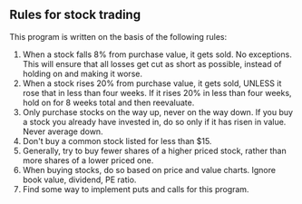 ## Rules for stock trading 
This program is written on the basis of the following rules:

1. When a stock falls 8% from purchase value, it gets sold. No exceptions. This will ensure that all losses get cut as short as possible,
instead of holding on and making it worse.
2. When a stock rises 20% from purchase value, it gets sold, UNLESS it rose that in less than four weeks. If it rises 20% in less than
four weeks, hold on for 8 weeks total and then reevaluate.
3. Only purchase stocks on the way up, never on the way down. If you buy a stock you already have invested in, do so only if it has risen
in value. Never average down.
4. Don't buy a common stock listed for less than $15.
5. Generally, try to buy fewer shares of a higher priced stock, rather than more shares of a lower priced one.
6. When buying stocks, do so based on price and value charts. Ignore book value, dividend, PE ratio.
7. Find some way to implement puts and calls for this program.
